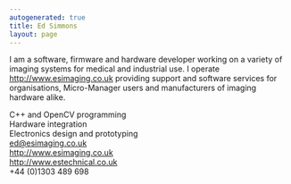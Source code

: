 ```yaml
---
autogenerated: true
title: Ed Simmons
layout: page
---
```


I am a software, firmware and hardware developer working on a variety of
imaging systems for medical and industrial use. I operate
<http://www.esimaging.co.uk> providing support and software services for
organisations, Micro-Manager users and manufacturers of imaging hardware
alike.

C++ and OpenCV programming  
Hardware integration  
Electronics design and prototyping  
<ed@esimaging.co.uk>  
<http://www.esimaging.co.uk>  
<http://www.estechnical.co.uk>  
+44 (0)1303 489 698
